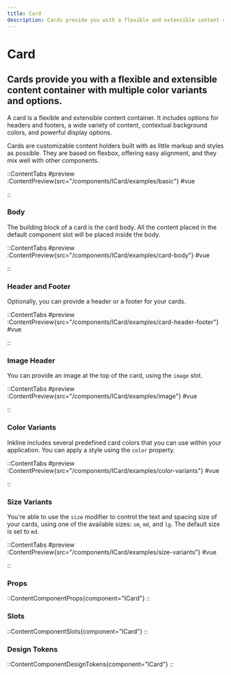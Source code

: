 ```yaml
---
title: Card
description: Cards provide you with a flexible and extensible content container with multiple color variants and options.
---
```


# Card
## Cards provide you with a flexible and extensible content container with multiple color variants and options.

A card is a flexible and extensible content container. It includes options for headers and footers, a wide variety of content, contextual background colors, and powerful display options. 

Cards are customizable content holders built with as little markup and styles as possible. They are based on flexbox, offering easy alignment, and they mix well with other components. 

::ContentTabs
#preview
:ContentPreview{src="/components/ICard/examples/basic"}
#vue
<!-- Autodocs{src="@inkline/inkline/components/ICard/examples/basic.raw.vue" lang="vue"} -->
::

### Body
The building block of a card is the card body. All the content placed in the default component slot will be placed inside the body.

::ContentTabs
#preview
:ContentPreview{src="/components/ICard/examples/card-body"}
#vue
<!-- Autodocs{src="@inkline/inkline/components/ICard/examples/card-body.raw.vue" lang="vue"} -->
::

### Header and Footer
Optionally, you can provide a header or a footer for your cards.

::ContentTabs
#preview
:ContentPreview{src="/components/ICard/examples/card-header-footer"}
#vue
<!-- Autodocs{src="@inkline/inkline/components/ICard/examples/card-header-footer.raw.vue" lang="vue"} -->
::

### Image Header
You can provide an image at the top of the card, using the `image` slot.

::ContentTabs
#preview
:ContentPreview{src="/components/ICard/examples/image"}
#vue
<!-- Autodocs{src="@inkline/inkline/components/ICard/examples/image.raw.vue" lang="vue"} -->
::

### Color Variants
Inkline includes several predefined card colors that you can use within your application. You can apply a style using the `color` property.

::ContentTabs
#preview
:ContentPreview{src="/components/ICard/examples/color-variants"}
#vue
<!-- Autodocs{src="@inkline/inkline/components/ICard/examples/color-variants.raw.vue" lang="vue"} -->
::

### Size Variants
You're able to use the `size` modifier to control the text and spacing size of your cards, using one of the available sizes: `sm`, `md`, and `lg`. 
The default size is set to `md`.

::ContentTabs
#preview
:ContentPreview{src="/components/ICard/examples/size-variants"}
#vue
<!-- Autodocs{src="@inkline/inkline/components/ICard/examples/size-variants.raw.vue" lang="vue"} -->
::

### Props
::ContentComponentProps{component="ICard"}
::

### Slots
::ContentComponentSlots{component="ICard"}
::

### Design Tokens
::ContentComponentDesignTokens{component="ICard"}
::
